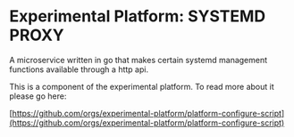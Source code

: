 # Experimental Platform: SYSTEMD PROXY

A microservice written in go that makes certain systemd management functions available through a http api.

This is a component of the experimental platform. To read more about it please go here:

[https://github.com/orgs/experimental-platform/platform-configure-script](https://github.com/orgs/experimental-platform/platform-configure-script)
